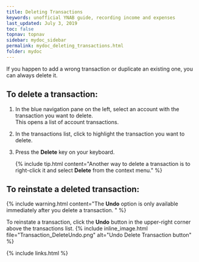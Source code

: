 ```yaml
---
title: Deleting Transactions
keywords: unofficial YNAB guide, recording income and expenses
last_updated: July 3, 2019
toc: false
topnav: topnav
sidebar: mydoc_sidebar
permalink: mydoc_deleting_transactions.html
folder: mydoc
---
```


If you happen to add a wrong transaction or duplicate an existing one, you can always delete it.

## To delete a transaction:

1.  In the blue navigation pane on the left, select an account with the transaction you want to delete. <br/>This opens a list of account transactions.

2.  In the transactions list, click to highlight the transaction you want to delete.

3.  Press the **Delete** key on your keyboard.

    {% include tip.html content="Another way to delete a transaction is to right-click it and select **Delete** from the context menu." %}

## To reinstate a deleted transaction:

{% include warning.html content="The **Undo** option is only available immediately after you delete a transaction. " %}

To reinstate a transaction, click the **Undo** button in the upper-right corner above the transactions list.
{% include inline_image.html file="Transaction_DeleteUndo.png" alt="Undo Delete Transaction button" %}

{% include links.html %}
